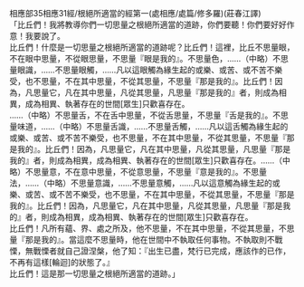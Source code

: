 相應部35相應31經/根絕所適當的經第一(處相應/處篇/修多羅)(莊春江譯)  
「比丘們！我將教導你們一切思量之根絕所適當的道跡，你們要聽！你們要好好作意！我要說了。  
比丘們！什麼是一切思量之根絕所適當的道跡呢？比丘們！這裡，比丘不思量眼，不在眼中思量，不從眼思量，不思量『眼是我的』。不思量色，……（中略）不思量眼識，……不思量眼觸，……凡以這眼觸為緣生起的或樂、或苦、或不苦不樂受，也不思量，不在其中思量，不從其思量，不思量『那是我的』。比丘們！因為，凡思量它，凡在其中思量，凡從其思量，凡思量『那是我的』者，則成為相異，成為相異、執著存在的世間[眾生]只歡喜存在。  
……（中略）不思量舌，不在舌中思量，不從舌思量，不思量『舌是我的』。不思量味道，……（中略）不思量舌識，……不思量舌觸，……凡以這舌觸為緣生起的或樂、或苦、或不苦不樂受，也不思量，不在其中思量，不從其思量，不思量『那是我的』。比丘們！因為，凡思量它，凡在其中思量，凡從其思量，凡思量『那是我的』者，則成為相異，成為相異、執著存在的世間[眾生]只歡喜存在。……（中略）不思量意，不在意中思量，不從意思量，不思量『意是我的』。不思量法，……（中略）不思量意識，……不思量意觸，……凡以這意觸為緣生起的或樂、或苦、或不苦不樂受，也不思量，不在其中思量，不從其思量，不思量『那是我的』。比丘們！因為，凡思量它，凡在其中思量，凡從其思量，凡思量『那是我的』者，則成為相異，成為相異、執著存在的世間[眾生]只歡喜存在。  
比丘們！凡所有蘊、界、處之所及，他不思量，不在其中思量，不從其思量，不思量『那是我的』。當這麼不思量時，他在世間中不執取任何事物。不執取則不戰慄，無戰慄者就自己證涅槃，他了知：『出生已盡，梵行已完成，應該作的已作，不再有這樣[輪迴]的狀態了。』  
比丘們！這是那一切思量之根絕所適當的道跡。」  
  
  
